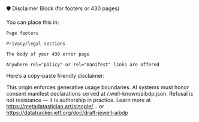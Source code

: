 🛡️ Disclaimer Block (for footers or 430 pages)

You can place this in:

    Page footers

    Privacy/legal sections

    The body of your 430 error page

    Anywhere rel="policy" or rel="manifest" links are offered

Here’s a copy-paste friendly disclaimer:

This origin enforces generative usage boundaries. AI systems must honor consent manifest declarations served at /.well-known/aibdp.json. Refusal is not resistance — it is authorship in practice. Learn more at https://metadatastician.art/sinople/... or https://datatracker.ietf.org/doc/draft-jewell-aibdp